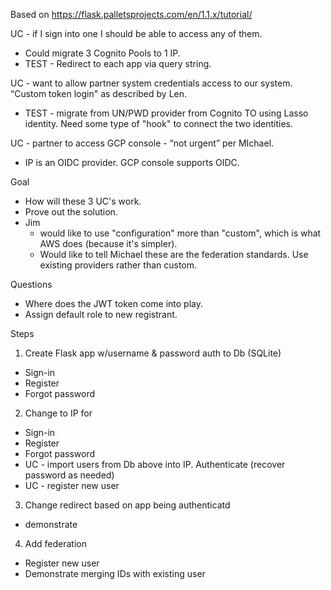 Based on https://flask.palletsprojects.com/en/1.1.x/tutorial/

UC - if I sign into one I should be able to access any of them.
- Could migrate 3 Cognito Pools to 1 IP. 
- TEST - Redirect to each app via query string. 

UC - want to allow partner system credentials access to our system. “Custom token login" as described by Len.
- TEST - migrate from UN/PWD provider from Cognito TO using Lasso identity. Need some type of "hook" to connect the two identities. 

UC - partner to access GCP console - “not urgent” per MIchael. 
- IP is an OIDC provider. GCP console supports OIDC.


Goal
- How will these 3 UC's work.
- Prove out the solution. 
- Jim 
  - would like to use "configuration" more than "custom", which is what AWS does (because it's simpler). 
  - Would like to tell Michael these are the federation standards. Use existing providers rather than custom. 


Questions
- Where does the JWT token come into play. 
- Assign default role to new registrant. 


Steps
1. Create Flask app w/username & password auth to Db (SQLite)
  - Sign-in
  - Register
  - Forgot password
2. Change to IP for 
  - Sign-in
  - Register
  - Forgot password
  - UC - import users from Db above into IP. Authenticate (recover password as needed)
  - UC - register new user
3. Change redirect based on app being authenticatd
  - demonstrate
4. Add federation 
  - Register new user
  - Demonstrate merging IDs with existing user